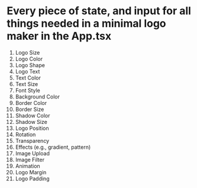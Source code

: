 # Every piece of state, and input for all things needed in a minimal logo maker in the App.tsx

1. Logo Size
2. Logo Color
3. Logo Shape
4. Logo Text
5. Text Color
6. Text Size
7. Font Style
8. Background Color
9. Border Color
10. Border Size
11. Shadow Color
12. Shadow Size
13. Logo Position
14. Rotation
15. Transparency
16. Effects (e.g., gradient, pattern)
17. Image Upload
18. Image Filter
19. Animation
20. Logo Margin
21. Logo Padding
